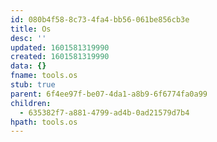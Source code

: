 ```yaml
---
id: 080b4f58-8c73-4fa4-bb56-061be856cb3e
title: Os
desc: ''
updated: 1601581319990
created: 1601581319990
data: {}
fname: tools.os
stub: true
parent: 6f4ee97f-be07-4da1-a8b9-6f6774fa0a99
children:
  - 635382f7-a881-4799-ad4b-0ad21579d7b4
hpath: tools.os
---
```


